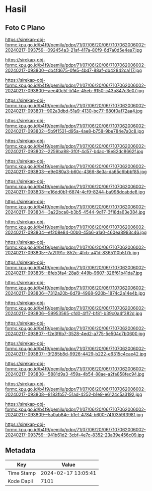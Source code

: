 # Hasil

## Foto C Plano

https://sirekap-obj-formc.kpu.go.id/b4f9/pemilu/pdpr/71/07/06/20/06/7107062006002-20240217-093759--092454a3-21af-417a-80f9-6d7a0d5e4ea7.jpg

https://sirekap-obj-formc.kpu.go.id/b4f9/pemilu/pdpr/71/07/06/20/06/7107062006002-20240217-093800--cb4fd675-0fe5-4bd7-88af-db42842ca117.jpg

https://sirekap-obj-formc.kpu.go.id/b4f9/pemilu/pdpr/71/07/06/20/06/7107062006002-20240217-093800--aee40c5f-b14e-45eb-9150-c43b847c3e07.jpg

https://sirekap-obj-formc.kpu.go.id/b4f9/pemilu/pdpr/71/07/06/20/06/7107062006002-20240217-093801--902a3dbd-51a9-4130-bc77-680f0af72aa4.jpg

https://sirekap-obj-formc.kpu.go.id/b4f9/pemilu/pdpr/71/07/06/20/06/7107062006002-20240217-093802--5b9f1531-d95a-4ae8-b758-9be784e7a0c8.jpg

https://sirekap-obj-formc.kpu.go.id/b4f9/pemilu/pdpr/71/07/06/20/06/7107062006002-20240217-093802--2259ba88-3f0f-4d57-b4ac-18e82dc8662f.jpg

https://sirekap-obj-formc.kpu.go.id/b4f9/pemilu/pdpr/71/07/06/20/06/7107062006002-20240217-093803--e9e080a3-b60c-4366-8e3a-da65c6bbbf85.jpg

https://sirekap-obj-formc.kpu.go.id/b4f9/pemilu/pdpr/71/07/06/20/06/7107062006002-20240217-093803--e16dd0b1-6874-4cf9-8244-ba998dcabde8.jpg

https://sirekap-obj-formc.kpu.go.id/b4f9/pemilu/pdpr/71/07/06/20/06/7107062006002-20240217-093804--3a22bca8-b3b5-4544-9d17-3f18da63e384.jpg

https://sirekap-obj-formc.kpu.go.id/b4f9/pemilu/pdpr/71/07/06/20/06/7107062006002-20240217-093804--ef208e84-00b0-45b6-a1a0-460ea8993c46.jpg

https://sirekap-obj-formc.kpu.go.id/b4f9/pemilu/pdpr/71/07/06/20/06/7107062006002-20240217-093805--7a2ff91c-852c-4fcb-a41d-8365110b5f7b.jpg

https://sirekap-obj-formc.kpu.go.id/b4f9/pemilu/pdpr/71/07/06/20/06/7107062006002-20240217-093805--8feb3fa4-28a8-449b-9607-326f61b41da7.jpg

https://sirekap-obj-formc.kpu.go.id/b4f9/pemilu/pdpr/71/07/06/20/06/7107062006002-20240217-093806--7312a20b-6d79-4968-920b-1874c2a14e4b.jpg

https://sirekap-obj-formc.kpu.go.id/b4f9/pemilu/pdpr/71/07/06/20/06/7107062006002-20240217-093806--59953565-cfd0-4f17-bf81-b39c0a4f382d.jpg

https://sirekap-obj-formc.kpu.go.id/b4f9/pemilu/pdpr/71/07/06/20/06/7107062006002-20240217-093807--f2e3f6b7-3528-4ed2-a775-5e504c7b0600.jpg

https://sirekap-obj-formc.kpu.go.id/b4f9/pemilu/pdpr/71/07/06/20/06/7107062006002-20240217-093807--3f285b8d-9926-4429-b222-e6315c4cae42.jpg

https://sirekap-obj-formc.kpu.go.id/b4f9/pemilu/pdpr/71/07/06/20/06/7107062006002-20240217-093808--5881d9a3-459a-4b54-88ae-a2fa858fec94.jpg

https://sirekap-obj-formc.kpu.go.id/b4f9/pemilu/pdpr/71/07/06/20/06/7107062006002-20240217-093808--8183fb57-51ad-4252-b1e9-e6124c5a3192.jpg

https://sirekap-obj-formc.kpu.go.id/b4f9/pemilu/pdpr/71/07/06/20/06/7107062006002-20240217-093809--5a0ab84e-b1ef-4784-b600-74f0359f3981.jpg

https://sirekap-obj-formc.kpu.go.id/b4f9/pemilu/pdpr/71/07/06/20/06/7107062006002-20240217-093759--941b61d2-3cbf-4e7c-8352-23a39e456c09.jpg


## Metadata

| Key        | Value               |
| ---------- | ------------------- |
| Time Stamp | 2024-02-17 13:05:41 |
| Kode Dapil | 7101                |



